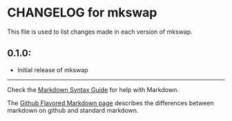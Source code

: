 # CHANGELOG for mkswap

This file is used to list changes made in each version of mkswap.

## 0.1.0:

* Initial release of mkswap

- - -
Check the [Markdown Syntax Guide](http://daringfireball.net/projects/markdown/syntax) for help with Markdown.

The [Github Flavored Markdown page](http://github.github.com/github-flavored-markdown/) describes the differences between markdown on github and standard markdown.

